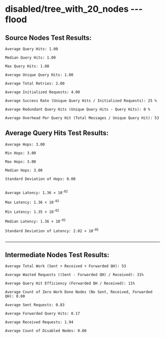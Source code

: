 # disabled/tree_with_20_nodes --- flood
## Source Nodes Test Results:
	Average Query Hits: 1.00

	Median Query Hits: 1.00

	Max Query Hits: 1.00

	Average Unique Query Hits: 1.00

	Average Total Retries: 2.00

	Average Initialized Requests: 4.00

	Average Success Rate (Unique Query Hits / Initialized Requests): 25 %

	Average Redundant Query Hits (Unique Query Hits - Query Hits): 0 %

	Average Overhead Per Query Hit (Total Messages / Unique Query Hit): 53



## Average Query Hits Test Results:
<pre><code>Average Hops: 3.00

Min Hops: 3.00

Max Hops: 3.00

Median Hops: 3.00

Standard Deviation of Hops: 0.00


Average Latency: 1.36 × 10<sup>-02</sup>

Max Latency: 1.36 × 10<sup>-02</sup>

Min Latency: 1.35 × 10<sup>-02</sup>

Median Latency: 1.36 × 10<sup>-02</sup>

Standard Deviation of Latency: 2.02 × 10<sup>-05</sup>

</code></pre>

---------------------------------------------
## Intermediate Nodes Test Results:

	Average Total Work (Sent + Received + Forwarded QH): 53

	Average Wasted Requests ((Sent - Forwarded QH) / Received): 31%

	Average Query Hit Efficiency (Forwarded QH / Received): 11%

	Average Count of Zero Work Done Nodes (No Sent, Received, Forwarded QH): 0.00

	Average Sent Requests: 0.83

	Average Forwarded Query Hits: 0.17

	Average Received Requests: 1.94

	Average Count of Disabled Nodes: 0.00

